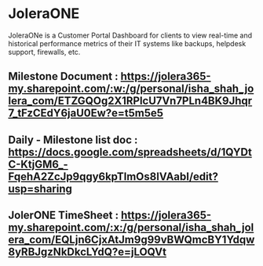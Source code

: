 # JoleraONE

JoleraONe is a Customer Portal Dashboard for clients to view real-time and historical performance metrics of their IT systems like backups, helpdesk support, firewalls, etc.

## Milestone Document  : https://jolera365-my.sharepoint.com/:w:/g/personal/isha_shah_jolera_com/ETZGQOg2X1RPlcU7Vn7PLn4BK9Jhqr7_tFzCEdY6jaU0Ew?e=t5m5e5

## Daily - Milestone list doc : https://docs.google.com/spreadsheets/d/1QYDtC-KtjGM6_-FqehA2ZcJp9qgy6kpTlmOs8lVAabI/edit?usp=sharing

## JolerONE TimeSheet : https://jolera365-my.sharepoint.com/:x:/g/personal/isha_shah_jolera_com/EQLjn6CjxAtJm9g99vBWQmcBY1Ydqw8yRBJgzNkDkcLYdQ?e=jLOQVt
